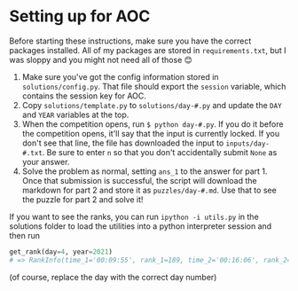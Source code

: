 # Setting up for AOC

Before starting these instructions, make sure you have the correct packages installed. All of my packages are stored in `requirements.txt`, but I was sloppy and you might not need all of those 😊

1. Make sure you've got the config information stored in `solutions/config.py`. That file should export the `session` variable, which contains the session key for AOC.
2. Copy `solutions/template.py` to `solutions/day-#.py` and update the `DAY` and `YEAR` variables at the top.
3. When the competition opens, run `$ python day-#.py`. If you do it before the competition opens, it'll say that the input is currently locked. If you don't see that line, the file has downloaded the input to `inputs/day-#.txt`. Be sure to enter `n` so that you don't accidentally submit `None` as your answer.
4. Solve the problem as normal, setting `ans_1` to the answer for part 1. Once that submission is successful, the script will download the markdown for part 2 and store it as `puzzles/day-#.md`. Use that to see the puzzle for part 2 and solve it!

If you want to see the ranks, you can run `ipython -i utils.py` in the solutions folder to load the utilities into a python interpreter session and then run

```python
get_rank(day=4, year=2021)
# => RankInfo(time_1='00:09:55', rank_1=189, time_2='00:16:06', rank_2=311)
```

(of course, replace the day with the correct day number)
